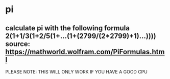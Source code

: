 # pi
calculate pi with the following formula<br>
2(1+1/3(1+2/5(1+...(1+(2799/(2*2799)+1)...))))<br>
source: https://mathworld.wolfram.com/PiFormulas.html<br>
---
PLEASE NOTE: THIS WILL ONLY WORK IF YOU HAVE A GOOD CPU
